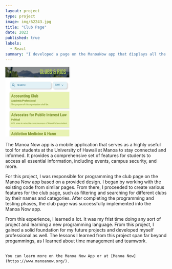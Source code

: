 ```yaml
---
layout: project
type: project
image: img/62243.jpg
title: "Club Page"
date: 2023
published: true
labels:
  - React
summary: "I developed a page on the ManoaNow app that displays all the RIOS/clubs associated with UH Manoa."
---
```


<div class="text-center p-4">
  <img width="200px" src="../img/62243.jpg" class="img-thumbnail" >
</div>

The Manoa Now app is a mobile application that serves as a highly useful tool for students at the University of Hawaii at Manoa to stay connected and informed. It provides a comprehensive set of features for students to access all essential information, including events, campus security, and more.

For this project, I was responsible for programming the club page on the Manoa Now app based on a provided design. I began by working with the existing code from similar pages. From there, I proceeded to create various features for the club page, such as filtering and searching for different clubs by their names and categories. After completing the programming and testing phases, the club page was successfully implemented into the Manoa Now app.

From this experience, I learned a lot. It was my frist time doing any sort of project and learning a new programming language. From this project, I gained a solid foundation for my future projects and developed myself professional as well. The lessons I learned from this project span far beyond progammings, as I learned about time management and teamwork. 
```

You can learn more on the Manoa Now App or at [Manoa Now](https://www.manoanow.org/).
